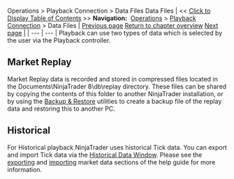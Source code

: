 ﻿
Operations > Playback Connection > Data Files
Data Files
| << [Click to Display Table of Contents](data_files.md) >> **Navigation:**     [Operations](operations.md) > [Playback Connection](playback_connection.md) > Data Files | [Previous page](playback.md) [Return to chapter overview](playback_connection.md) [Next page](understanding_risks.md) |
| --- | --- |
Playback can use two types of data which is selected by the user via the Playback controller. 
 
## Market Replay
Market Replay data is recorded and stored in compressed files located in the Documents\\NinjaTrader 8\\db\\replay directory. These files can be shared by copying the contents of this folder to another NinjaTrader installation, or by using the [Backup & Restore](backup__restore.md) utilities to create a backup file of the replay data and restoring this to another PC.
 
## Historical
For Historical playback NinjaTrader uses historical Tick data. You can export and import Tick data via the [Historical Data Window](historical_data_manager.md). Please see the [exporting](exporting.md) and [importing](importing.md) market data sections of the help guide for more information.

